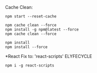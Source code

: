 Cache Clean:

	npm start --reset-cache

	npm cache clean --force
	npm install -g npm@latest --force
	npm cache clean --force

	npm install
	npm install --force


*React Fix to: 'react-scripts' ELYFECYCLE 

	npm i -g react-scripts
